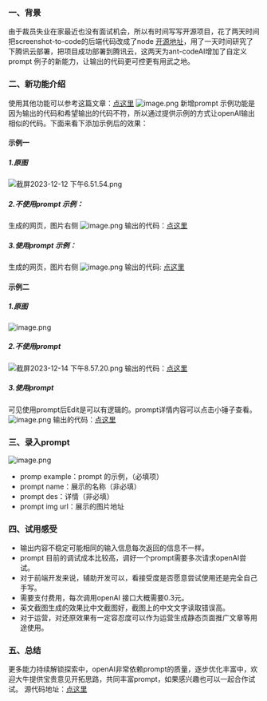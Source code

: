 ### 一、背景

由于裁员失业在家最近也没有面试机会，所以有时间写写开源项目，花了两天时间把screenshot-to-code的后端代码改成了node [开源地址](https://github.com/sparrow-js/ant-codeAI)，用了一天时间研究了下腾讯云部署，把项目成功部署到腾讯云，这两天为ant-codeAI增加了自定义prompt 例子的新能力，让输出的代码更可控更有用武之地。

### 二、新功能介绍

使用其他功能可以参考这篇文章：[点这里](https://juejin.cn/post/7311343229207609395)
![image.png](https://p3-juejin.byteimg.com/tos-cn-i-k3u1fbpfcp/cf28642dfeb6452fa97b3511cf3d4041~tplv-k3u1fbpfcp-jj-mark:0:0:0:0:q75.image#?w=2782\&h=986\&s=136557\&e=png\&b=fcfcfc)
新增prompt 示例功能是因为输出的代码和希望输出的代码不符，所以通过提供示例的方式让openAI输出相似的代码。下面来看下添加示例后的效果：

#### 示例一

##### 1.原图

![截屏2023-12-12 下午6.51.54.png](https://p3-juejin.byteimg.com/tos-cn-i-k3u1fbpfcp/e385129dd203418bb1798eceed10743a~tplv-k3u1fbpfcp-jj-mark:0:0:0:0:q75.image#?w=1898\&h=590\&s=111158\&e=png\&b=fdfdfd)

##### 2.不使用prompt 示例：

生成的网页，图片右侧
![image.png](https://p3-juejin.byteimg.com/tos-cn-i-k3u1fbpfcp/08bc38068ff44d2db0a9752cdd5d184c~tplv-k3u1fbpfcp-jj-mark:0:0:0:0:q75.image#?w=2848\&h=1434\&s=247375\&e=png\&b=fdfdfd)
输出的代码：[点这里](https://github.com/sparrow-js/ant-codeAI/blob/main/example/row-form-1.html)

##### 3.使用prompt 示例：

生成的网页，图片右侧
![image.png](https://p3-juejin.byteimg.com/tos-cn-i-k3u1fbpfcp/110baddd81e94e188bd318ac3ed1650a~tplv-k3u1fbpfcp-jj-mark:0:0:0:0:q75.image#?w=2842\&h=1464\&s=259810\&e=png\&b=fefefe)
输出的代码: [点这里](https://github.com/sparrow-js/ant-codeAI/blob/main/example/row-form-2.html)

#### 示例二

##### 1.原图

![image.png](https://p3-juejin.byteimg.com/tos-cn-i-k3u1fbpfcp/586bde562bf342859178ac2e2794df09~tplv-k3u1fbpfcp-jj-mark:0:0:0:0:q75.image#?w=2724\&h=792\&s=140062\&e=png\&b=fdfdfd)

##### 2.不使用prompt

![截屏2023-12-14 下午8.57.20.png](https://p3-juejin.byteimg.com/tos-cn-i-k3u1fbpfcp/477caae4ebdf40d89b8690418bf638fa~tplv-k3u1fbpfcp-jj-mark:0:0:0:0:q75.image#?w=2732\&h=1424\&s=366246\&e=png\&b=fefefe)
输出的代码：[点这里](https://github.com/sparrow-js/ant-codeAI/blob/main/example/table-edit-1.html)

##### 3.使用prompt

可见使用prompt后Edit是可以有逻辑的。prompt详情内容可以点击小锤子查看。
![image.png](https://p3-juejin.byteimg.com/tos-cn-i-k3u1fbpfcp/fce64d211bbf4c8b82c969c5e25a45be~tplv-k3u1fbpfcp-jj-mark:0:0:0:0:q75.image#?w=2654\&h=1406\&s=275387\&e=png\&b=fefefe)
输出的代码：[点这里](https://github.com/sparrow-js/ant-codeAI/blob/main/example/table-edit-2.html)

### 三、录入prompt

![image.png](https://p3-juejin.byteimg.com/tos-cn-i-k3u1fbpfcp/5b80bcb3f1bb43cba8b9ee53f4efef7e~tplv-k3u1fbpfcp-jj-mark:0:0:0:0:q75.image#?w=1104\&h=1036\&s=93670\&e=png\&b=fefefe)

*   promp example：prompt 的示例，（必填项）
*   prompt name：展示的名称（非必填）
*   prompt des：详情（非必填）
*   prompt img url：展示的图片地址

### 四、试用感受

*   输出内容不稳定可能相同的输入信息每次返回的信息不一样。
*   prompt 目前的调试成本比较高，调好一个prompt需要多次请求openAI尝试。
*   对于前端开发来说，辅助开发可以，看接受度是否愿意尝试使用还是完全自己手写。
*   需要支付费用，每次调用openAI 接口大概需要0.3元。
*   英文截图生成的效果比中文截图好，截图上的中文文字读取错误高。
*   对于运营，对还原效果有一定容忍度可以作为运营生成静态页面推广文章等用途使用。

### 五、总结

更多能力持续解锁探索中，openAI非常依赖prompt的质量，逐步优化丰富中，欢迎大牛提供宝贵意见开拓思路，共同丰富prompt，如果感兴趣也可以一起合作试试。
源代码地址：[点这里](https://github.com/sparrow-js/ant-codeAI)

